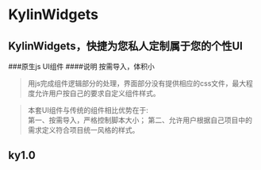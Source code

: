 # KylinWidgets
## KylinWidgets，快捷为您私人定制属于您的个性UI
###原生js UI组件
####说明
按需导入，体积小
>用js完成组件逻辑部分的处理，界面部分没有提供相应的css文件，最大程度允许用户按自己的要求自定义组件样式。

>本套UI组件与传统的组件相比优势在于:  
第一、按需导入，严格控制脚本大小；
第二、允许用户根据自己项目中的需求定义符合项目统一风格的样式。

## ky1.0
